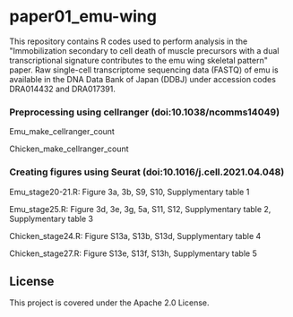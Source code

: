 # paper01_emu-wing

This repository contains R codes used to perform analysis in the "Immobilization secondary to cell death of muscle precursors with a dual transcriptional signature contributes to the emu wing skeletal pattern" paper.
Raw single-cell transcriptome sequencing data (FASTQ) of emu is available in the DNA Data Bank of Japan (DDBJ) under accession codes DRA014432 and DRA017391.


### Preprocessing using cellranger (doi:10.1038/ncomms14049)
Emu_make_cellranger_count

Chicken_make_cellranger_count

### Creating figures using Seurat (doi:10.1016/j.cell.2021.04.048)
Emu_stage20-21.R: Figure 3a, 3b, S9, S10, Supplymentary table 1

Emu_stage25.R: Figure 3d, 3e, 3g, 5a, S11, S12, Supplymentary table 2, Supplymentary table 3

Chicken_stage24.R:  Figure S13a, S13b, S13d, Supplymentary table 4

Chicken_stage27.R:  Figure S13e, S13f, S13h, Supplymentary table 5

## License
This project is covered under the Apache 2.0 License.
